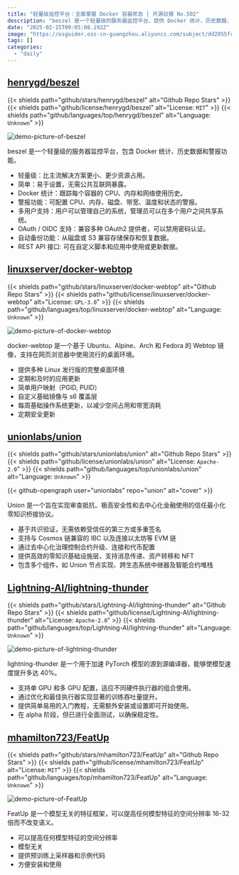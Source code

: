 ```yaml
---
title: "轻量级监控平台：全面掌握 Docker 容器状态 | 开源日报 No.502"
description: "beszel 是一个轻量级的服务器监控平台，提供 Docker 统计、历史数据、可配置警报和多用户支持，易于设置且资源占用低。它支持 OAuth/OIDC 认证，具备自动备份功能，并提供 REST API 以便于数据的自定义使用和更新。"
date: "2025-02-15T09:05:08.192Z"
image: "https://osguider.oss-cn-guangzhou.aliyuncs.com/subject/dd2055fce23f8c4ce2e09656fcef9368.png"
tags: []
categories:
  - "daily"
---
```


## [henrygd/beszel](https://github.com/henrygd/beszel)

{{< shields path="github/stars/henrygd/beszel" alt="Github Repo Stars" >}} {{< shields path="github/license/henrygd/beszel" alt="License: `MIT`" >}} {{< shields path="github/languages/top/henrygd/beszel" alt="Language: `Unknown`" >}}

![demo-picture-of-beszel](https://static.osguider.com/subject/github/henrygd/beszel/c7c28030cd427275ab361d425e7278b0.png)

beszel 是一个轻量级的服务器监控平台，包含 Docker 统计、历史数据和警报功能。

- 轻量级：比主流解决方案更小、更少资源占用。
- 简单：易于设置，无需公共互联网暴露。
- Docker 统计：跟踪每个容器的 CPU、内存和网络使用历史。
- 警报功能：可配置 CPU、内存、磁盘、带宽、温度和状态的警报。
- 多用户支持：用户可以管理自己的系统，管理员可以在多个用户之间共享系统。
- OAuth / OIDC 支持：兼容多种 OAuth2 提供者，可以禁用密码认证。
- 自动备份功能：从磁盘或 S3 兼容存储保存和恢复数据。
- REST API 接口: 可在自定义脚本和应用中使用或更新数据。
  
## [linuxserver/docker-webtop](https://github.com/linuxserver/docker-webtop)

{{< shields path="github/stars/linuxserver/docker-webtop" alt="Github Repo Stars" >}} {{< shields path="github/license/linuxserver/docker-webtop" alt="License: `GPL-3.0`" >}} {{< shields path="github/languages/top/linuxserver/docker-webtop" alt="Language: `Unknown`" >}}

![demo-picture-of-docker-webtop](https://static.osguider.com/subject/github/linuxserver/docker-webtop/872789c572d4c5966da112749170b92c.png)

docker-webtop 是一个基于 Ubuntu、Alpine、Arch 和 Fedora 的 Webtop 镜像，支持在网页浏览器中使用流行的桌面环境。

- 提供多种 Linux 发行版的完整桌面环境
- 定期和及时的应用更新
- 简单用户映射（PGID, PUID）
- 自定义基础镜像与 s6 覆盖层
- 每周基础操作系统更新，以减少空间占用和带宽消耗
- 定期安全更新
  
## [unionlabs/union](https://github.com/unionlabs/union)

{{< shields path="github/stars/unionlabs/union" alt="Github Repo Stars" >}} {{< shields path="github/license/unionlabs/union" alt="License: `Apache-2.0`" >}} {{< shields path="github/languages/top/unionlabs/union" alt="Language: `Unknown`" >}}

{{< github-opengraph user="unionlabs" repo="union" alt="cover" >}}

Union 是一个旨在实现审查抵抗、极高安全性和去中心化金融使用的信任最小化零知识桥接协议。

- 基于共识验证，无需依赖受信任的第三方或多重签名
- 支持与 Cosmos 链兼容的 IBC 以及连接以太坊等 EVM 链
- 通过去中心化治理控制合约升级、连接和代币配置
- 提供高效的零知识基础设施层，支持消息传递、资产转移和 NFT
- 包含多个组件，如 Union 节点实现、跨生态系统中继器及智能合约堆栈
  
## [Lightning-AI/lightning-thunder](https://github.com/Lightning-AI/lightning-thunder)

{{< shields path="github/stars/Lightning-AI/lightning-thunder" alt="Github Repo Stars" >}} {{< shields path="github/license/Lightning-AI/lightning-thunder" alt="License: `Apache-2.0`" >}} {{< shields path="github/languages/top/Lightning-AI/lightning-thunder" alt="Language: `Unknown`" >}}

![demo-picture-of-lightning-thunder](https://static.osguider.com/subject/github/Lightning-AI/lightning-thunder/5452192b031f9c893018b27a67461dd8.png)

lightning-thunder 是一个用于加速 PyTorch 模型的源到源编译器，能够使模型速度提升多达 40%。

- 支持单 GPU 和多 GPU 配置，适应不同硬件执行器的组合使用。
- 通过优化和最佳执行器实现显著的训练吞吐量提升。
- 提供简单易用的入门教程，无需额外安装或设置即可开始使用。
- 在 alpha 阶段，但已进行全面测试，以确保稳定性。
  
## [mhamilton723/FeatUp](https://github.com/mhamilton723/FeatUp)

{{< shields path="github/stars/mhamilton723/FeatUp" alt="Github Repo Stars" >}} {{< shields path="github/license/mhamilton723/FeatUp" alt="License: `MIT`" >}} {{< shields path="github/languages/top/mhamilton723/FeatUp" alt="Language: `Unknown`" >}}

![demo-picture-of-FeatUp](https://static.osguider.com/subject/github/mhamilton723/FeatUp/36332946e92d271685e75445e8db797e.jpg)

FeatUp 是一个模型无关的特征框架，可以提高任何模型特征的空间分辨率 16-32 倍而不改变语义。

- 可以提高任何模型特征的空间分辨率
- 模型无关
- 提供预训练上采样器和示例代码
- 方便安装和使用
  
